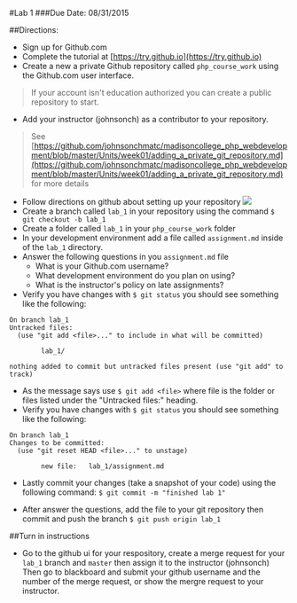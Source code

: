 #Lab 1
###Due Date: 08/31/2015

##Directions:
* Sign up for Github.com
* Complete the tutorial at [https://try.github.io](https://try.github.io)
* Create a new a private Github repository called ```php_course_work``` using the Github.com user interface.
> If your account isn't education authorized  you can create a public repository to start.
* Add your instructor (johnsonch) as a contributor to your repository. 
> See [https://github.com/johnsonchmatc/madisoncollege_php_webdevelopment/blob/master/Units/week01/adding_a_private_git_repository.md](https://github.com/johnsonchmatc/madisoncollege_php_webdevelopment/blob/master/Units/week01/adding_a_private_git_repository.md) for more details
* Follow directions on github about setting up your repository
![](https://dl.dropboxusercontent.com/s/szty2q2ff390wo6/2015-09-02%20at%203.29%20PM.png?dl=0)
* Create a branch called ```lab_1``` in your repository using the command ```$ git checkout -b lab_1```
* Create a folder called ```lab_1``` in your ```php_course_work``` folder 
* In your development environment add a file called ```assignment.md``` inside of the ```lab_1``` directory.
* Answer the following questions in you ```assignment.md``` file
  * What is your Github.com username?
  * What development environment do you plan on using?
  * What is the instructor's policy on late assignments?
* Verify you have changes with ```$ git status``` you should see something like the following:

```
On branch lab_1
Untracked files:
  (use "git add <file>..." to include in what will be committed)

        lab_1/

nothing added to commit but untracked files present (use "git add" to track)
```
  * As the message says use ```$ git add <file>``` where file is the folder or files listed under the "Untracked files:" heading.
  * Verify you have changes with ```$ git status``` you should see something like the following:

```
On branch lab_1
Changes to be committed:
  (use "git reset HEAD <file>..." to unstage)

        new file:   lab_1/assignment.md
```

* Lastly commit your changes (take a snapshot of your code) using the following command: ```$ git commit -m "finished lab 1"```

* After answer the questions, add the file to your git repository then commit and push the branch ```$ git push origin lab_1```


##Turn in instructions
* Go to the github ui for your respository, create a merge request for your 
```lab_1``` branch and ```master``` then assign it to the instructor (johnsonch) 
 Then go to blackboard and submit your github username and the number of the 
merge request, or show the mergre request to your instructor.
